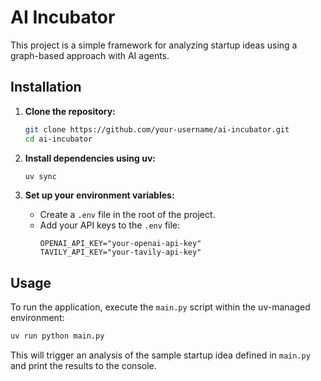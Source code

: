 # AI Incubator

This project is a simple framework for analyzing startup ideas using a graph-based approach with AI agents.

## Installation

1. **Clone the repository:**
   ```bash
   git clone https://github.com/your-username/ai-incubator.git
   cd ai-incubator
   ```

2. **Install dependencies using uv:**
   ```bash
   uv sync
   ```

3. **Set up your environment variables:**
   - Create a `.env` file in the root of the project.
   - Add your API keys to the `.env` file:
     ```
     OPENAI_API_KEY="your-openai-api-key"
     TAVILY_API_KEY="your-tavily-api-key"
     ```

## Usage

To run the application, execute the `main.py` script within the uv-managed environment:

```bash
uv run python main.py
```

This will trigger an analysis of the sample startup idea defined in `main.py` and print the results to the console.